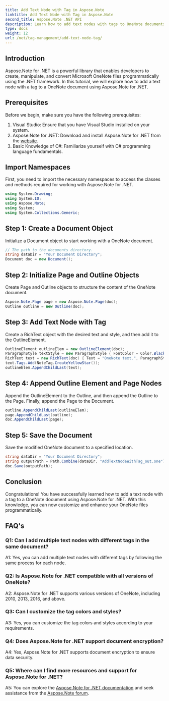 ```yaml
---
title: Add Text Node with Tag in Aspose.Note
linktitle: Add Text Node with Tag in Aspose.Note
second_title: Aspose.Note .NET API
description: Learn how to add text nodes with tags to OneNote documents using Aspose.Note for .NET.
type: docs
weight: 12
url: /net/tag-management/add-text-node-tag/
---
```

## Introduction

Aspose.Note for .NET is a powerful library that enables developers to create, manipulate, and convert Microsoft OneNote files programmatically using the .NET framework. In this tutorial, we will explore how to add a text node with a tag to a OneNote document using Aspose.Note for .NET.

## Prerequisites

Before we begin, make sure you have the following prerequisites:

1. Visual Studio: Ensure that you have Visual Studio installed on your system.
2. Aspose.Note for .NET: Download and install Aspose.Note for .NET from the [website](https://releases.aspose.com/note/net/).
3. Basic Knowledge of C#: Familiarize yourself with C# programming language fundamentals.

## Import Namespaces

First, you need to import the necessary namespaces to access the classes and methods required for working with Aspose.Note for .NET.

```csharp
using System.Drawing;
using System.IO;
using Aspose.Note;
using System;
using System.Collections.Generic;
```

## Step 1: Create a Document Object

Initialize a Document object to start working with a OneNote document.

```csharp
// The path to the documents directory.
string dataDir = "Your Document Directory";
Document doc = new Document();
```

## Step 2: Initialize Page and Outline Objects

Create Page and Outline objects to structure the content of the OneNote document.

```csharp
Aspose.Note.Page page = new Aspose.Note.Page(doc);
Outline outline = new Outline(doc);
```

## Step 3: Add Text Node with Tag

Create a RichText object with the desired text and style, and then add it to the OutlineElement.

```csharp
OutlineElement outlineElem = new OutlineElement(doc);
ParagraphStyle textStyle = new ParagraphStyle { FontColor = Color.Black, FontName = "Arial", FontSize = 10 };
RichText text = new RichText(doc) { Text = "OneNote text.", ParagraphStyle = textStyle };
text.Tags.Add(NoteTag.CreateYellowStar());
outlineElem.AppendChildLast(text);
```

## Step 4: Append Outline Element and Page Nodes

Append the OutlineElement to the Outline, and then append the Outline to the Page. Finally, append the Page to the Document.

```csharp
outline.AppendChildLast(outlineElem);
page.AppendChildLast(outline);
doc.AppendChildLast(page);
```

## Step 5: Save the Document

Save the modified OneNote document to a specified location.

```csharp
string dataDir = "Your Document Directory";
string outputPath = Path.Combine(dataDir, "AddTextNodeWithTag_out.one");
doc.Save(outputPath);
```

## Conclusion

Congratulations! You have successfully learned how to add a text node with a tag to a OneNote document using Aspose.Note for .NET. With this knowledge, you can now customize and enhance your OneNote files programmatically.

## FAQ's

### Q1: Can I add multiple text nodes with different tags in the same document?

A1: Yes, you can add multiple text nodes with different tags by following the same process for each node.

### Q2: Is Aspose.Note for .NET compatible with all versions of OneNote?

A2: Aspose.Note for .NET supports various versions of OneNote, including 2010, 2013, 2016, and above.

### Q3: Can I customize the tag colors and styles?

A3: Yes, you can customize the tag colors and styles according to your requirements.

### Q4: Does Aspose.Note for .NET support document encryption?

A4: Yes, Aspose.Note for .NET supports document encryption to ensure data security.

### Q5: Where can I find more resources and support for Aspose.Note for .NET?

A5: You can explore the [Aspose.Note for .NET documentation](https://reference.aspose.com/note/net/) and seek assistance from the [Aspose.Note forum](https://forum.aspose.com/c/note/28).
